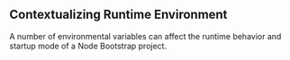 
## Contextualizing Runtime Environment

A number of environmental variables can affect the runtime behavior and startup mode of a Node Bootstrap project.